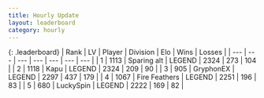 ```yaml
---
title: Hourly Update
layout: leaderboard
category: hourly
---
```


{: .leaderboard}
| Rank | LV | Player | Division | Elo | Wins | Losses |
| --- | --- | --- | --- | --- | --- | --- |
| <span data-change="0">1</span> | 1113 | <span title="ID: 203132">Sparing alt</span> | LEGEND | <span data-change="0">2324</span> | <span data-change="0">273</span> | <span data-change="0">104</span> |
| <span data-change="0">2</span> | 1118 | <span title="ID: 204953">Kapu</span> | LEGEND | <span data-change="0">2324</span> | <span data-change="0">209</span> | <span data-change="0">90</span> |
| <span data-change="0">3</span> | 905 | <span title="ID: 315148">GryphonEX</span> | LEGEND | <span data-change="17">2297</span> | <span data-change="4">437</span> | <span data-change="0">179</span> |
| <span data-change="0">4</span> | 1067 | <span title="ID: 357425">Fire Feathers</span> | LEGEND | <span data-change="0">2251</span> | <span data-change="0">196</span> | <span data-change="0">83</span> |
| <span data-change="0">5</span> | 680 | <span title="ID: 498412">LuckySpin</span> | LEGEND | <span data-change="0">2222</span> | <span data-change="0">169</span> | <span data-change="0">82</span> |